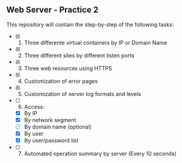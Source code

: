 ## Web Server - Practice 2

This repository will contain the step-by-step of the following tasks:

- [x] 1. Three differente virtual containers by IP or Domain Name
- [x] 2. Three different sites by different listen ports
- [x] 3. Three web resources using HTTPS
- [x] 4. Customization of error pages
- [x] 5. Customization of server log formats and levels
- [ ] 6. Access:
    - [x] By IP
    - [x] By network segment
    - [ ] By domain name (optional)
    - [x] By user
    - [x] By user/password list
    
- [ ] 7. Automated operation summary by server (Every 10 seconds)
